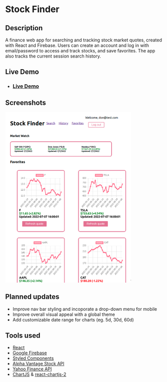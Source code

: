 # Stock Finder

## Description

A finance web app for searching and tracking stock market quotes, created with React and Firebase. Users can create an account and log in with email/password to access and track stocks, and save favorites. The app also tracks the current session search history.

## Live Demo

- ### [Live Demo](https://finance-react-app-63c8b.web.app/)

## Screenshots
<img src="./src/images/Screenshot-07-07-22.png" width="400">

## Planned updates
- Improve nav bar styling and incoporate a drop-down menu for mobile
- Improve overall visual appeal with a global theme
- Add customizable date range for charts (eg. 5d, 30d, 60d)

## Tools used
- [React](https://reactjs.org/)
- [Google Firebase](https://firebase.google.com/)
- [Styled Components](https://styled-components.com/)
- [Alpha Vantage Stock API](https://www.alphavantage.co/)
- [Yahoo Finance API](https://www.yahoofinanceapi.com/)
- [ChartJS](https://www.chartjs.org/) & [react-chartjs-2](https://react-chartjs-2.js.org/)

 